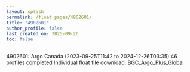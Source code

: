 ```yaml
---
layout: splash
permalink: /float_pages/4902601/
title: "4902601"
author_profile: false
last_created_on: 2025-09-26
toc: false
---
```

 
4902601: Argo Canada (2023-09-25T11:42 to 2024-12-26T03:35)
46 profiles completed
Individual float file download: [BGC_Argo_Plus_Global](https://ftp.soest.hawaii.edu/bgc_argo_plus/Individual_Floats/outliers_removed/4902601_Sprof_processed.nc)
